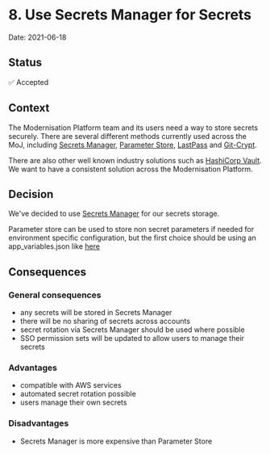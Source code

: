 # 8. Use Secrets Manager for Secrets

Date: 2021-06-18

## Status

✅ Accepted

## Context

The Modernisation Platform team and its users need a way to store secrets securely. There are several different methods currently used across the MoJ, including [Secrets Manager](https://aws.amazon.com/secrets-manager/), [Parameter Store](https://docs.aws.amazon.com/systems-manager/latest/userguide/systems-manager-parameter-store.html), [LastPass](https://www.lastpass.com/) and [Git-Crypt](https://github.com/AGWA/git-crypt). 

There are also other well known industry solutions such as [HashiCorp Vault](https://www.vaultproject.io/). We want to have a consistent solution across the Modernisation Platform.

## Decision

We've decided to use [Secrets Manager](https://aws.amazon.com/secrets-manager/) for our secrets storage.

Parameter store can be used to store non secret parameters if needed for environment specific configuration, but the first choice should be using an app_variables.json like [here](https://github.com/ministryofjustice/modernisation-platform-environments/blob/main/terraform/environments/sprinkler/app_variables.json)

## Consequences

### General consequences

* any secrets will be stored in Secrets Manager
* there will be no sharing of secrets across accounts
* secret rotation via Secrets Manager should be used where possible
* SSO permission sets will be updated to allow users to manage their secrets

### Advantages

* compatible with AWS services
* automated secret rotation possible
* users manage their own secrets

### Disadvantages

* Secrets Manager is more expensive than Parameter Store
